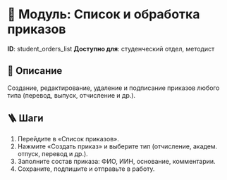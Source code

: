# 📘 Модуль: Список и обработка приказов
**ID**: student_orders_list
**Доступно для**: студенческий отдел, методист

## 📝 Описание
Создание, редактирование, удаление и подписание приказов любого типа (перевод, выпуск, отчисление и др.).

## 🪜 Шаги
1. Перейдите в «Список приказов».
2. Нажмите «Создать приказ» и выберите тип (отчисление, академ. отпуск, перевод и др.).
3. Заполните состав приказа: ФИО, ИИН, основание, комментарии.
4. Сохраните, подпишите и отправьте в работу.
